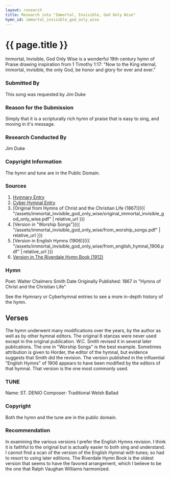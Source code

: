```yaml
---
layout: research
title: Research into "Immortal, Invisible, God Only Wise"
hymn_id: immortal_invisible_god_only_wise
---
```

# {{ page.title }}
Immortal, Invisible, God Only Wise is a wonderful 19th century hymn of Praise drawing inspiration
from 1 Timothy 1:17: "Now to the King eternal, immortal, invisible, the only God, be honor and glory for ever and ever."

### Submitted By

This song was requested by Jim Duke

### Reason for the Submission

Simply that it is a scripturally rich hymn of praise that is easy to sing, and moving in it's message.

### Research Conducted By

Jim Duke

### Copyright Information

The hymn and tune are in the Public Domain.

### Sources

1. [Hymnary Entry](https://hymnary.org/text/immortal_invisible_god_only_wise)
2. [Cyber Hymnal Entry](https://www.hymntime.com/tch/htm/i/i/g/iigowise.htm)
3. [Original from Hymns of Christ and the Christian Life (1867)]({{ "/assets/immortal_invisible_god_only_wise/original_immortal_invisible_god_only_wise.pdf" | relative_url }})
4. [Version in "Worship Songs"]({{ "/assets/immortal_invisible_god_only_wise/from_worship_songs.pdf" | relative_url }})
5. [Version in English Hymns (1906)]({{ "/assets/immortal_invisible_god_only_wise/from_english_hymnal_1906.pdf" | relative_url }})
6. [Version in The Riverdale Hymn Book (1912)](https://hymnary.org/hymn/RHB1912/page/55)

### Hymn

Poet: Walter Chalmers Smith
Date Originally Published: 1867 in "Hymns of Christ and the Christian Life"

See the Hymnary or Cyberhymnal entries to see a more in-depth history of the hymn.

## Verses

The hymn underwent many modifications over the years, by the author as well as by other hymnal editors.  The original 6 stanzas
were never used except in the original publication.  W.C. Smith revised it in several later publications.  The one in
"Worship Songs" is the best example.  Sometimes attribution is given to Horder, the editor of the hymnal, but evidence
suggests that Smith did the revision.  The version published in the influential "English Hymns" of 1906 appears to have been
modified by the editors of that hymnal.  That version is the one most commonly used.

### TUNE

Name: ST. DENIO
Composer: Traditional Welsh Ballad

### Copyright

Both the hymn and the tune are in the public domain.

### Recommendation

In examining the various versions I prefer the English Hymns revision.  I think it is faithful to the original but is actually
easier to both sing and understand.  I cannot find a scan of the version of the English Hymnal with tunes; so had to resort
to using later editions.  The Riverdale Hymn Book is the oldest version that seems to have the favored arrangement, which
I believe to be the one that Ralph Vaughan Williams harmonized.
